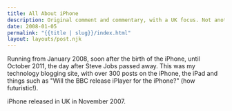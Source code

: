 ```yaml
---
title: All About iPhone
description: Original comment and commentary, with a UK focus. Not another cut 'n' paste news site.
date: 2008-01-05
permalink: "{{title | slug}}/index.html"
layout: layouts/post.njk
---
```

Running from January 2008, soon after the birth of the iPhone, until October 2011, the day after Steve Jobs passed away. This was my technology blogging site, with over 300 posts on the iPhone, the iPad and things such as "Will the BBC release iPlayer for the iPhone?" (how futuristic!). 

iPhone released in UK in November 2007.